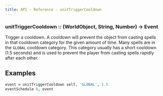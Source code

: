 ```yaml
---
title: API - Reference - unitTriggerCooldown
---
```


### unitTriggerCooldown :: (WorldObject, String, Number) -> Event

Trigger a cooldown. A cooldown will prevent the object from casting spells in
that cooldown category for the given amount of time. Many spells are in the
`GLOBAL` cooldown category. This category usually has a short cooldown (1.5
seconds) and is used to prevent the player from casting spells rapidly after
each other.


## Examples

```coffeescript
event = unitTriggerCooldown self, 'GLOBAL', 1.5
eventSchedule 0, event
```
